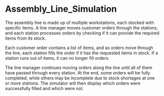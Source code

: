 ﻿# Assembly_Line_Simulation
The assembly line is made up of multiple workstations, each stocked with specific items. A line manager moves customer orders through the stations, and each station processes orders by checking if it can provide the required items from its stock.

Each customer order contains a list of items, and as orders move through the line, each station fills the order if it has the requested items in stock. If a station runs out of items, it can no longer fill orders.

The line manager continues moving orders along the line until all of them have passed through every station. At the end, some orders will be fully completed, while others may be incomplete due to stock shortages at one or more stations. The simulator will then display which orders were successfully filled and which were not.
